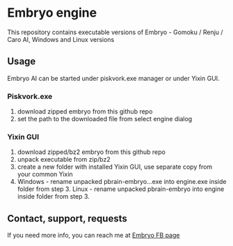 # Embryo engine
This repository contains executable versions of Embryo - Gomoku / Renju / Caro AI,  Windows and Linux versions

## Usage
Embryo AI can be started under piskvork.exe manager or under Yixin GUI.

### Piskvork.exe
1. download zipped embryo from this github repo
2. set the path to the downloaded file from select engine dialog

### Yixin GUI
1. download zipped/bz2 embryo from this github repo
2. unpack executable from zip/bz2
3. create a new folder with installed Yixin GUI, use separate copy from your common Yixin
4. Windows - rename unpacked pbrain-embryo...exe into engine.exe inside folder from step 3.
   Linux - rename unpacked pbrain-embryo into engine inside folder from step 3.

## Contact, support, requests
If you need more info, you can reach me at [Embryo FB page](https://www.facebook.com/embryo.engine)
